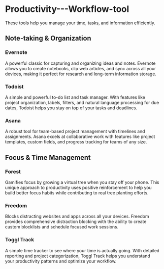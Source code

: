 # Productivity---Workflow-tool
These tools help you manage your time, tasks, and information efficiently.

## Note-taking & Organization

### Evernote
A powerful classic for capturing and organizing ideas and notes. Evernote allows you to create notebooks, clip web articles, and sync across all your devices, making it perfect for research and long-term information storage.

### Todoist
A simple and powerful to-do list and task manager. With features like project organization, labels, filters, and natural language processing for due dates, Todoist helps you stay on top of your tasks and deadlines.

### Asana
A robust tool for team-based project management with timelines and assignments. Asana excels at collaborative work with features like project templates, custom fields, and progress tracking for teams of any size.

## Focus & Time Management

### Forest
Gamifies focus by growing a virtual tree when you stay off your phone. This unique approach to productivity uses positive reinforcement to help you build better focus habits while contributing to real tree planting efforts.

### Freedom
Blocks distracting websites and apps across all your devices. Freedom provides comprehensive distraction blocking with the ability to create custom blocklists and schedule focused work sessions.

### Toggl Track
A simple time tracker to see where your time is actually going. With detailed reporting and project categorization, Toggl Track helps you understand your productivity patterns and optimize your workflow.
